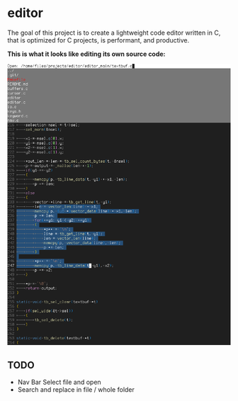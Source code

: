 # editor

The goal of this project is to create a lightweight code editor written in C,
that is optimized for C projects, is performant, and productive.

**This is what it looks like editing its own source code:**

![Screenshot of Editor](screenshot0.png)

## TODO

- Nav Bar Select file and open
- Search and replace in file / whole folder
